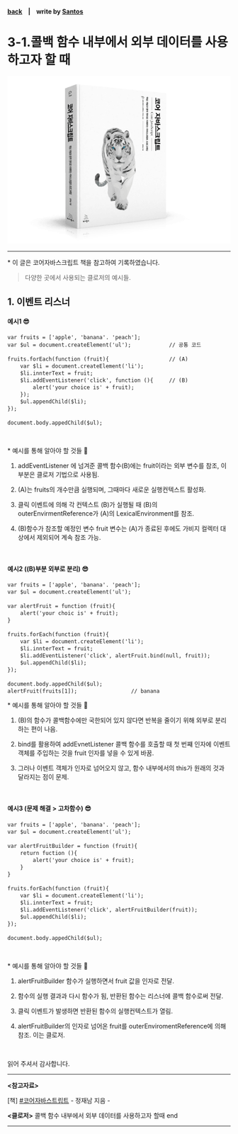 <p>

#### [back](../../../README.md) &nbsp;&nbsp; | &nbsp;&nbsp; write by [Santos](https://github.com/SangchoKim)

</p>

# 3-1.콜백 함수 내부에서 외부 데이터를 사용하고자 할 때

<p align="center">
    <img src="../../../image/main.png">
</p>

---
<p> * 이 글은 코어자바스크립트 책을 참고하여 기록하였습니다. </p>

>  다양한 곳에서 사용되는 클로저의 예시들.


## 1. 이벤트 리스너

#### 예시1 😎

```
var fruits = ['apple', 'banana'. 'peach'];
var $ul = document.createElement('ul');            // 공통 코드

fruits.forEach(function (fruit){                   // (A)
    var $li = document.createElement('li');
    $li.innterText = fruit;
    $li.addEventListener('click', function (){     // (B)
        alert('your choice is' + fruit);
    });
    $ul.appendChild($li);
});

document.body.appedChild($ul);
```
</br>

<p> * 예시를 통해 알아야 할 것들 🤔 </p>

 1. addEventListener 에 넘겨준 콜백 함수(B)에는 fruit이라는 외부 변수를 참조, 이 부분은 클로저 기법으로 사용됨.

 2. (A)는 fruits의 개수만큼 실행되며, 그때마다 새로운 실행컨텍스트 활성화.

 3. 클릭 이벤트에 의해 각 컨텍스트 (B)가 실행될 때 (B)의 outerEnvirmentReference가 (A)의 LexicalEnvironment를 참조. 

 4. (B)함수가 참조할 예정인 변수 fruit 변수는 (A)가 종료된 후에도 가비지 컬렉터 대상에서 제외되어 계속 참조 가능.

</br>

#### 예시2 ((B)부분 외부로 분리) 😎

```
var fruits = ['apple', 'banana'. 'peach'];
var $ul = document.createElement('ul');   

var alertFruit = function (fruit){
    alert('your choic is' + fruit);
}

fruits.forEach(function (fruit){                   
    var $li = document.createElement('li');
    $li.innterText = fruit;
    $li.addEventListener('click', alertFruit.bind(null, fruit));
    $ul.appendChild($li);
});

document.body.appedChild($ul);
alertFruit(fruits[1]);                 // banana
```

<p> * 예시를 통해 알아야 할 것들 🤔 </p>

 1. (B)의 함수가 콜백함수에만 국한되어 있지 않다면 반복을 줄이기 위해 외부로 분리하는 편이 나음.

 2. bind를 활용하여 addEvnetListener 콜백 함수를 호출할 때 첫 번쨰 인자에 이벤트 객체를 주입하는 것을 fruit 인자를 넣을 수 있게 바꿈.

 3. 그러나 이벤트 객체가 인자로 넘어오지 않고, 함수 내부에서의 this가 원래의 것과 달라지는 점이 문제. 

</br>

#### 예시3 (문제 해결 > 고차함수) 😎

```
var fruits = ['apple', 'banana'. 'peach'];
var $ul = document.createElement('ul');   

var alertFruitBuilder = function (fruit){
    return fuction (){
        alert('your choice is' + fruit);
    }
}

fruits.forEach(function (fruit){                   
    var $li = document.createElement('li');
    $li.innterText = fruit;
    $li.addEventListener('click', alertFruitBuilder(fruit));
    $ul.appendChild($li);
});

document.body.appedChild($ul);
```

</br>

 <p> * 예시를 통해 알아야 할 것들 🤔 </p>

 1. alertFruitBuilder 함수가 실행하면서 fruit 값을 인자로 전달.

 2. 함수의 실행 결과과 다시 함수가 됨, 반환된 함수는 리스너에 콜백 함수로써 전달.

 3. 클릭 이벤트가 발생하면 반환된 함수의 실행컨텍스트가 열림.

 4. alertFruitBuilder의 인자로 넘어온 fruit를 outerEnviromentReference에 의해 참조. 이는 클로저.
</br>

<span>읽어 주셔서 감사합니다.</span>

---

<strong><참고자료></strong>
</br>

[책] [#코어자바스트립트][core-javascript] - 정재남 지음 -
</br>


<strong><클로저></strong> 콜백 함수 내부에서 외부 데이터를 사용하고자 할때 end

---

[core-javascript]: https://www.aladin.co.kr/shop/wproduct.aspx?ISBN=K532636268&start=pnaver_02
[naver]: https://www.aladin.co.kr/shop/wproduct.aspx?ISBN=K532636268&start=pnaver_02